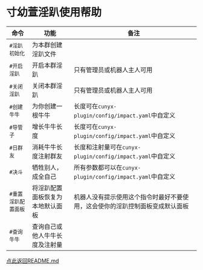 # 寸幼萱淫趴使用帮助

|命令|功能|备注|
|-----|-------------|-------------|
|`#淫趴初始化`|为本群创建淫趴文件||
|`#开启淫趴`|开启本群淫趴|只有管理员或机器人主人可用|
|`#关闭淫趴`|关闭本群淫趴|只有管理员或机器人主人可用|
|`#创建牛牛`|为你创建一根牛牛|长度可在`cunyx-plugin/config/impact.yaml`中自定义|
|`#导管子`|增长牛牛长度|长度可在`cunyx-plugin/config/impact.yaml`中自定义|
|`#日群友`|消耗牛牛长度注射群友|长度和注射量可在`cunyx-plugin/config/impact.yaml`中自定义|
|`#决斗`|牺牲别人，成全自己|所有参数都可以在`cunyx-plugin/config/impact.yaml`中自定义|
|`#重置淫趴配置面板`|将淫趴配置面板恢复为本地默认面板|机器人没有提示使用这个指令时最好不要使用，这会使你的淫趴控制面板变成默认面板|
|`#查询牛牛`|查询自己或他人牛牛长度及注射量||

[点此返回README.md](https://gitee.com/cunyx/cunyx-plugin)